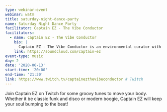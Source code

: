 ```yaml
---
type: webinar-event
webinar: watm
title: saturday-night-dance-party
name: Saturday Night Dance Party
facilitator: Captain EZ - The Vibe Conductor
facilitators:
  - name: Captain EZ - The Vibe Conductor
    bio: |
      Captain EZ - The Vibe Conductor is an environmental curator with a sonic arsenal that spans decades, styles and genres. I am a crate digger focused on showcasing tracks produced by local, regional and national phriends, as well as folks I haven't met, as of yet... I am a tone-setter that continues to master the science and practice of how to effectively and appropriately ignite any event, crowd or situation. If you make music I invite you to share links with me to listen too and hopefully integrate into the next experience. Thank you for connecting.
    link: https://soundcloud.com/captain-ez
event-type: music
day: 2
date: '2020-06-13'
start-time: '20:00'
end-time: '21:30'
link: https://www.twitch.tv/captainezthevibeconductor # Twitch
---
```


Join Captain EZ on Twitch for some groovy tunes to move your body. Whether it be classic funk and disco or modern boogie, Captain EZ will keep your soul bumping to the beat!
